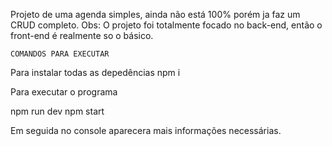 Projeto de uma agenda simples, ainda não está 100% porém ja faz um CRUD completo.
Obs: O projeto foi totalmente focado no back-end, então o front-end é realmente so o básico.

    COMANDOS PARA EXECUTAR 
   
   Para instalar todas as depedências 
   npm i
   
   Para executar o programa
   
   npm run dev
   npm start 
   
   
Em seguida no console aparecera mais informações necessárias.   
